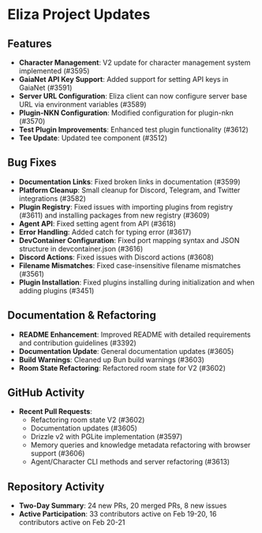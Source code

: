 # Eliza Project Updates

## Features
- **Character Management**: V2 update for character management system implemented (#3595)
- **GaiaNet API Key Support**: Added support for setting API keys in GaiaNet (#3591)
- **Server URL Configuration**: Eliza client can now configure server base URL via environment variables (#3589)
- **Plugin-NKN Configuration**: Modified configuration for plugin-nkn (#3570)
- **Test Plugin Improvements**: Enhanced test plugin functionality (#3612)
- **Tee Update**: Updated tee component (#3512)

## Bug Fixes
- **Documentation Links**: Fixed broken links in documentation (#3599)
- **Platform Cleanup**: Small cleanup for Discord, Telegram, and Twitter integrations (#3582)
- **Plugin Registry**: Fixed issues with importing plugins from registry (#3611) and installing packages from new registry (#3609)
- **Agent API**: Fixed setting agent from API (#3618)
- **Error Handling**: Added catch for typing error (#3617)
- **DevContainer Configuration**: Fixed port mapping syntax and JSON structure in devcontainer.json (#3616)
- **Discord Actions**: Fixed issues with Discord actions (#3608)
- **Filename Mismatches**: Fixed case-insensitive filename mismatches (#3561)
- **Plugin Installation**: Fixed plugins installing during initialization and when adding plugins (#3451)

## Documentation & Refactoring
- **README Enhancement**: Improved README with detailed requirements and contribution guidelines (#3392)
- **Documentation Update**: General documentation updates (#3605)
- **Build Warnings**: Cleaned up Bun build warnings (#3603)
- **Room State Refactoring**: Refactored room state for V2 (#3602)

## GitHub Activity
- **Recent Pull Requests**: 
  - Refactoring room state V2 (#3602)
  - Documentation updates (#3605)
  - Drizzle v2 with PGLite implementation (#3597)
  - Memory queries and knowledge metadata refactoring with browser support (#3606)
  - Agent/Character CLI methods and server refactoring (#3613)

## Repository Activity
- **Two-Day Summary**: 24 new PRs, 20 merged PRs, 8 new issues
- **Active Participation**: 33 contributors active on Feb 19-20, 16 contributors active on Feb 20-21